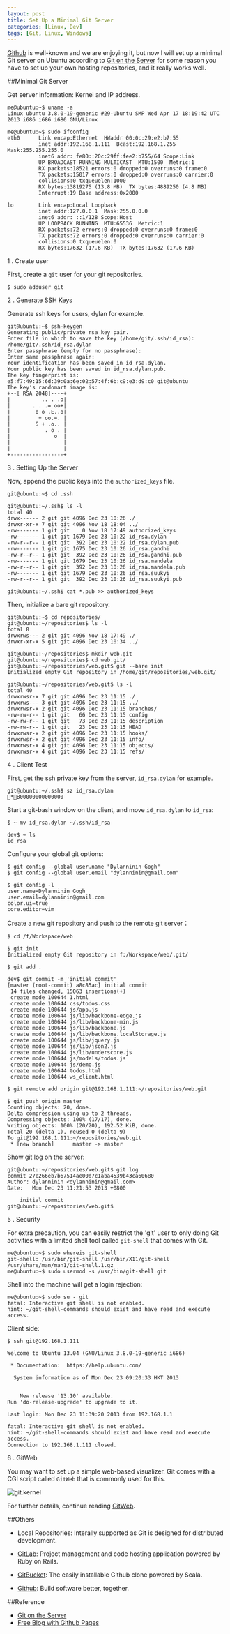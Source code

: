 ```yaml
---
layout: post
title: Set Up a Minimal Git Server
categories: [Linux, Dev]
tags: [Git, Linux, Windows]
---
```


[Github](https://github.com) is well-known and we are enjoying it, but now I will set up a minimal Git server on Ubuntu according to [Git on the Server](http://www.git-scm.com/book/en/Git-on-the-Server) for some reason you have to set up your own hosting repositories, and it really works well.

##Minimal Git Server

Get server information: Kernel and IP address.

	me@ubuntu:~$ uname -a
	Linux ubuntu 3.8.0-19-generic #29-Ubuntu SMP Wed Apr 17 18:19:42 UTC 2013 i686 i686 i686 GNU/Linux

	me@ubuntu:~$ sudo ifconfig
	eth0      Link encap:Ethernet  HWaddr 00:0c:29:e2:b7:55  
	          inet addr:192.168.1.111  Bcast:192.168.1.255  Mask:255.255.255.0
	          inet6 addr: fe80::20c:29ff:fee2:b755/64 Scope:Link
	          UP BROADCAST RUNNING MULTICAST  MTU:1500  Metric:1
	          RX packets:18521 errors:0 dropped:0 overruns:0 frame:0
	          TX packets:15017 errors:0 dropped:0 overruns:0 carrier:0
	          collisions:0 txqueuelen:1000 
	          RX bytes:13819275 (13.8 MB)  TX bytes:4889250 (4.8 MB)
	          Interrupt:19 Base address:0x2000 
	
	lo        Link encap:Local Loopback  
	          inet addr:127.0.0.1  Mask:255.0.0.0
	          inet6 addr: ::1/128 Scope:Host
	          UP LOOPBACK RUNNING  MTU:65536  Metric:1
	          RX packets:72 errors:0 dropped:0 overruns:0 frame:0
	          TX packets:72 errors:0 dropped:0 overruns:0 carrier:0
	          collisions:0 txqueuelen:0 
	          RX bytes:17632 (17.6 KB)  TX bytes:17632 (17.6 KB)

1 . Create user

First, create a `git` user for your git repositories.

	$ sudo adduser git

2 . Generate SSH Keys

Generate ssh keys for users, dylan for example.

	git@ubuntu:~$ ssh-keygen 
	Generating public/private rsa key pair.
	Enter file in which to save the key (/home/git/.ssh/id_rsa): /home/git/.ssh/id_rsa.dylan
	Enter passphrase (empty for no passphrase): 
	Enter same passphrase again: 
	Your identification has been saved in id_rsa.dylan.
	Your public key has been saved in id_rsa.dylan.pub.
	The key fingerprint is:
	e5:f7:49:15:6d:39:0a:6e:02:57:4f:6b:c9:e3:d9:c0 git@ubuntu
	The key's randomart image is:
	+--[ RSA 2048]----+
	|          .. . .o|
	|       . . .= oo+|
	|        o o .E..o|
	|         + oo.=. |
	|        S + .o.. |
	|           . o . |
	|              o  |
	|                 |
	|                 |
	+-----------------+

3 . Setting Up the Server

Now, append the public keys into the `authorized_keys` file.

	git@ubuntu:~$ cd .ssh
	
	git@ubuntu:~/.ssh$ ls -l
	total 40
	drwx------ 2 git git 4096 Dec 23 10:26 ./
	drwxr-xr-x 7 git git 4096 Nov 18 18:04 ../
	-rw------- 1 git git    0 Nov 18 17:49 authorized_keys
	-rw------- 1 git git 1679 Dec 23 10:22 id_rsa.dylan
	-rw-r--r-- 1 git git  392 Dec 23 10:22 id_rsa.dylan.pub
	-rw------- 1 git git 1675 Dec 23 10:26 id_rsa.gandhi
	-rw-r--r-- 1 git git  392 Dec 23 10:26 id_rsa.gandhi.pub
	-rw------- 1 git git 1679 Dec 23 10:26 id_rsa.mandela
	-rw-r--r-- 1 git git  392 Dec 23 10:26 id_rsa.mandela.pub
	-rw------- 1 git git 1679 Dec 23 10:26 id_rsa.suukyi
	-rw-r--r-- 1 git git  392 Dec 23 10:26 id_rsa.suukyi.pub

	git@ubuntu:~/.ssh$ cat *.pub >> authorized_keys 


Then, initialize a bare git repository.

	git@ubuntu:~$ cd repositories/
	git@ubuntu:~/repositories$ ls -l
	total 8
	drwxrws--- 2 git git 4096 Nov 18 17:49 ./
	drwxr-xr-x 5 git git 4096 Dec 23 10:34 ../

	git@ubuntu:~/repositories$ mkdir web.git
	git@ubuntu:~/repositories$ cd web.git/
	git@ubuntu:~/repositories/web.git$ git --bare init
	Initialized empty Git repository in /home/git/repositories/web.git/

	git@ubuntu:~/repositories/web.git$ ls -l
	total 40
	drwxrwsr-x 7 git git 4096 Dec 23 11:15 ./
	drwxrws--- 3 git git 4096 Dec 23 11:15 ../
	drwxrwsr-x 2 git git 4096 Dec 23 11:15 branches/
	-rw-rw-r-- 1 git git   66 Dec 23 11:15 config
	-rw-rw-r-- 1 git git   73 Dec 23 11:15 description
	-rw-rw-r-- 1 git git   23 Dec 23 11:15 HEAD
	drwxrwsr-x 2 git git 4096 Dec 23 11:15 hooks/
	drwxrwsr-x 2 git git 4096 Dec 23 11:15 info/
	drwxrwsr-x 4 git git 4096 Dec 23 11:15 objects/
	drwxrwsr-x 4 git git 4096 Dec 23 11:15 refs/

4 . Client Test

First, get the ssh private key from the server, `id_rsa.dylan` for example.

	git@ubuntu:~/.ssh$ sz id_rsa.dylan
	*B00000000000000

Start a git-bash window on the client, and move `id_rsa.dylan` to `id_rsa`:

	$ ~ mv id_rsa.dylan ~/.ssh/id_rsa

	dev$ ~ ls
	id_rsa

Configure your global git options: 

	$ git config --global user.name "Dylanninin Gogh"
	$ git config --global user.email "dylanninin@gmail.com"

	$ git config -l
	user.name=Dylanninin Gogh
	user.email=dylanninin@gmail.com
	color.ui=true
	core.editor=vim

Create a new git repository and push to the remote git server：

	$ cd /f/Workspace/web

	$ git init
	Initialized empty Git repository in f:/Workspace/web/.git/

	$ git add .

    dev$ git commit -m 'initial commit'
	[master (root-commit) a8c85ac] initial commit
	 14 files changed, 15063 insertions(+)
	 create mode 100644 1.html
	 create mode 100644 css/todos.css
	 create mode 100644 js/app.js
	 create mode 100644 js/lib/backbone-edge.js
	 create mode 100644 js/lib/backbone-min.js
	 create mode 100644 js/lib/backbone.js
	 create mode 100644 js/lib/backbone.localStorage.js
	 create mode 100644 js/lib/jquery.js
	 create mode 100644 js/lib/json2.js
	 create mode 100644 js/lib/underscore.js
	 create mode 100644 js/models/todos.js
	 create mode 100644 js/demo.js
	 create mode 100644 todos.html
	 create mode 100644 ws_client.html

	$ git remote add origin git@192.168.1.111:~/repositories/web.git

	$ git push origin master
	Counting objects: 20, done.
	Delta compression using up to 2 threads.
	Compressing objects: 100% (17/17), done.
	Writing objects: 100% (20/20), 192.52 KiB, done.
	Total 20 (delta 1), reused 0 (delta 9)
	To git@192.168.1.111:~/repositories/web.git
	 * [new branch]      master -> master

Show git log on the server:

	git@ubuntu:~/repositories/web.git$ git log
	commit 27e266eb7b67514ae00d7c1aba4539b43ca60680
	Author: dylanninin <dylanninin@gmail.com>
	Date:   Mon Dec 23 11:21:53 2013 +0800
	
	    initial commit
	git@ubuntu:~/repositories/web.git$ 

5 . Security

For extra precaution, you can easily restrict the 'git' user to only doing Git activities with a limited shell tool called `git-shell` that comes with Git.

	me@ubuntu:~$ sudo whereis git-shell
	git-shell: /usr/bin/git-shell /usr/bin/X11/git-shell /usr/share/man/man1/git-shell.1.gz
	me@ubuntu:~$ sudo usermod -s /usr/bin/git-shell git


Shell into the machine will get a login rejection:

	me@ubuntu:~$ sudo su - git
	fatal: Interactive git shell is not enabled.
	hint: ~/git-shell-commands should exist and have read and execute access.

Client side:

	$ ssh git@192.168.1.111

	Welcome to Ubuntu 13.04 (GNU/Linux 3.8.0-19-generic i686)
	
	 * Documentation:  https://help.ubuntu.com/
	
	  System information as of Mon Dec 23 09:20:33 HKT 2013
	
	
		New release '13.10' available.
	Run 'do-release-upgrade' to upgrade to it.
	
	Last login: Mon Dec 23 11:39:20 2013 from 192.168.1.1
	
	fatal: Interactive git shell is not enabled.
	hint: ~/git-shell-commands should exist and have read and execute access.
	Connection to 192.168.1.111 closed.

6 . GitWeb

You may want to set up a simple web-based visualizer. Git comes with a CGI script called `GitWeb` that is commonly used for this.

![git.kernel](http://www.git-scm.com/figures/18333fig0401-tn.png)

For further details, continue reading [GitWeb](http://www.git-scm.com/book/en/Git-on-the-Server-GitWeb).

##Others

* Local Repositories: Interally supported as Git is designed for distributed development.

* [GitLab](https://github.com/gitlabhq/gitlabhq): Project management and code hosting application powered by Ruby on Rails.

* [GitBucket](https://github.com/takezoe/gitbucket): The easily installable Github clone powered by Scala.

* [Github](https://github.com): Build software better, together.

##Reference

* [Git on the Server](http://www.git-scm.com/book/en/Git-on-the-Server)
* [Free Blog with Github Pages](http://dylanninin.com/blog/2013/11/02/free_blogs.html)
